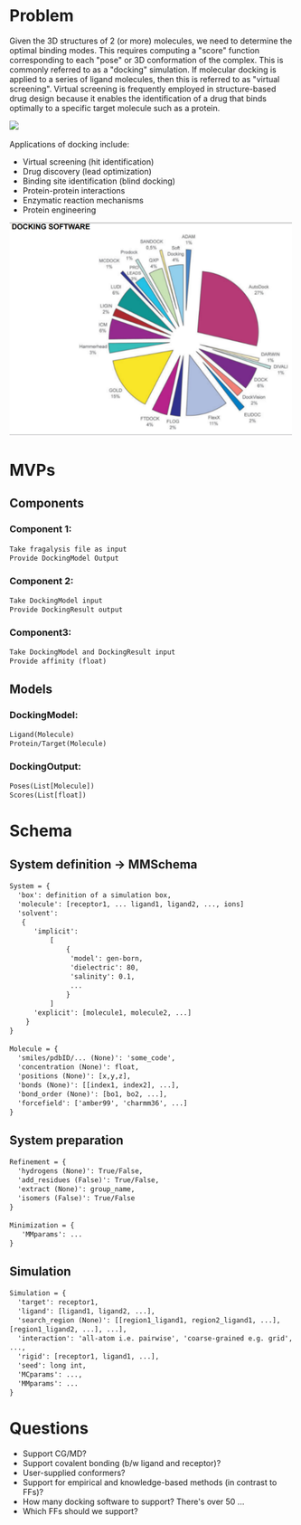 
 # Problem
 Given the 3D structures of 2 (or more) molecules, we need to determine the optimal binding modes. This requires computing a "score" function corresponding to each "pose" or 3D conformation of the complex. This is commonly referred to as a "docking" simulation. If molecular docking is applied to a series of ligand molecules, then this is referred to as "virtual screening". Virtual screening is frequently employed in structure-based drug design because it enables the identification of a drug that binds optimally to a specific target molecule such as a protein.

<img src="https://www.oist.jp/sites/default/files/photos/docking%20simulation.png" width="500">

Applications of docking include:

- Virtual screening (hit identification)
- Drug discovery (lead optimization)
- Binding site identification (blind docking)
- Protein-protein interactions
- Enzymatic reaction mechanisms
- Protein engineering


<img src="imgs/docking-soft.png" width="500">


# MVPs

## Components

### Component 1:
    Take fragalysis file as input
    Provide DockingModel Output

### Component 2:
    Take DockingModel input
    Provide DockingResult output

### Component3:
    Take DockingModel and DockingResult input
    Provide affinity (float)

## Models
### DockingModel:
    Ligand(Molecule)
    Protein/Target(Molecule)
    
### DockingOutput:
    Poses(List[Molecule])
    Scores(List[float])

# Schema

## System definition -> MMSchema
```
System = {
  'box': definition of a simulation box,
  'molecule': [receptor1, ... ligand1, ligand2, ..., ions] 
  'solvent':
   {
      'implicit':
          [
              {
               'model': gen-born,
               'dielectric': 80,
               'salinity': 0.1,
               ...
              }
          ]
      'explicit': [molecule1, molecule2, ...]
    }
}

Molecule = {
  'smiles/pdbID/... (None)': 'some_code',
  'concentration (None)': float,
  'positions (None)': [x,y,z],
  'bonds (None)': [[index1, index2], ...],
  'bond_order (None)': [bo1, bo2, ...],
  'forcefield': ['amber99', 'charmm36', ...]
}
```

## System preparation
```
Refinement = {
  'hydrogens (None)': True/False,
  'add_residues (False)': True/False,
  'extract (None)': group_name,
  'isomers (False)': True/False
}

Minimization = {
   'MMparams': ...
}
```
## Simulation 
```
Simulation = {
  'target': receptor1,
  'ligand': [ligand1, ligand2, ...],
  'search_region (None)': [[region1_ligand1, region2_ligand1, ...], [region1_ligand2, ...], ...],
  'interaction': 'all-atom i.e. pairwise', 'coarse-grained e.g. grid', ...,
  'rigid': [receptor1, ligand1, ...],
  'seed': long int, 
  'MCparams': ...,
  'MMparams': ...
}
```

# Questions
- Support CG/MD?
- Support covalent bonding (b/w ligand and receptor)?
- User-supplied conformers?
- Support for empirical and knowledge-based methods (in contrast to FFs)?
- How many docking software to support? There's over 50 ...
- Which FFs should we support?
